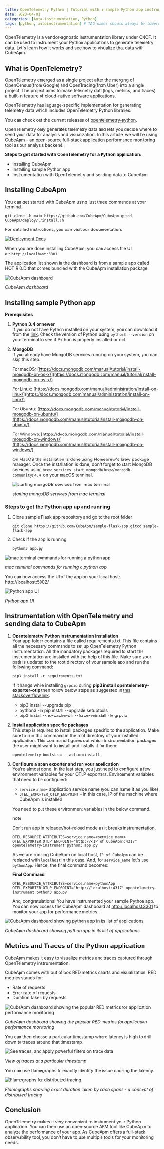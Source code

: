 ```yaml
---
title: OpenTelemetry Python | Tutorial with a sample Python app instrumentation
date: 2023-04-01
categories: [Auto-instrumentation, Python]
tags: [python, autoinstrumentation] # TAG names should always be lowercase
---
```


OpenTelemetry is a vendor-agnostic instrumentation library under CNCF. It can be used to instrument your Python applications to generate telemetry data. Let's learn how it works and see how to visualize that data with CubeApm.

## What is OpenTelemetry?[​](#what-is-opentelemetry "Direct link to What is OpenTelemetry?")

OpenTelemetry emerged as a single project after the merging of OpenCensus(from Google) and OpenTracing(from Uber) into a single project. The project aims to make telemetry data(logs, metrics, and traces) a built-in feature of cloud-native software applications.

OpenTelemetry has laguage-specific implementation for generating telemetry data which includes OpenTelemetry Python libraries.

You can check out the current releases of [opentelemetry-python](https://github.com/open-telemetry/opentelemetry-python/releases).

OpenTelemetry only generates telemetry data and lets you decide where to send your data for analysis and visualization. In this article, we will be using [CubeApm](https://CubeApm.io/) - an open-source full-stack application performance monitoring tool as our analysis backend.

**Steps to get started with OpenTelemetry for a Python application:**

- Installing CubeApm
- Installing sample Python app
- Instrumentation with OpenTelemetry and sending data to CubeApm

## Installing CubeApm[​](#installing-CubeApm "Direct link to Installing CubeApm")

You can get started with CubeApm using just three commands at your terminal.

    git clone -b main https://github.com/CubeApm/CubeApm.gitcd CubeApm/deploy/./install.sh

For detailed instructions, you can visit our documentation.

[![Deployment Docs](/assets/images/deploy_docker_documentation-bec1da231907864909603a1bf9062b90.webp)](https://CubeApm.io/docs/install/docker/?utm_source=blog&utm_medium=opentelemetry_python)

When you are done installing CubeApm, you can access the UI at: `http://localhost:3301`

The application list shown in the dashboard is from a sample app called HOT R.O.D that comes bundled with the CubeApm installation package.

![CubeApm dashboard](/img/blog/common/CubeApm_dashboard_homepage.png)

_CubeApm dashboard_

## Installing sample Python app[​](#installing-sample-python-app "Direct link to Installing sample Python app")

**Prerequisites**

1.  **Python 3.4 or newer**  
    If you do not have Python installed on your system, you can download it from the [link](https://www.python.org/downloads/). Check the version of Python using `python3 --version` on your terminal to see if Python is properly installed or not.
2.  **MongoDB**  
    If you already have MongoDB services running on your system, you can skip this step.

    For macOS: [https://docs.mongodb.com/manual/tutorial/install-mongodb-on-os-x/](https://docs.mongodb.com/manual/tutorial/install-mongodb-on-os-x/)

    For Linux: [https://docs.mongodb.com/manual/administration/install-on-linux/](https://docs.mongodb.com/manual/administration/install-on-linux/)

    For Ubuntu: [https://docs.mongodb.com/manual/tutorial/install-mongodb-on-ubuntu/](https://docs.mongodb.com/manual/tutorial/install-mongodb-on-ubuntu/)

    For Windows: [https://docs.mongodb.com/manual/tutorial/install-mongodb-on-windows/](https://docs.mongodb.com/manual/tutorial/install-mongodb-on-windows/)

    On MacOS the installation is done using Homebrew's brew package manager. Once the installation is done, don't forget to start MongoDB services using `brew services start mongodb/brew/mongodb-community@4.4`  on your macOS terminal.

    ![starting mongoDB services from mac terminal](/img/blog/2021/08/opentelemetry_python_start_mongodb.png)

    _starting mongoDB services from mac terminal_

### Steps to get the Python app up and running[​](#steps-to-get-the-python-app-up-and-running "Direct link to Steps to get the Python app up and running")

1.  Clone sample Flask app repository and go to the root folder

        git clone https://github.com/CubeApm/sample-flask-app.gitcd sample-flask-app

2.  Check if the app is running

        python3 app.py

![mac terminal commands for running a python app](/img/blog/2021/08/opentelemetry_python_python_app_terminal.png)

_mac terminal commands for running a python app_

You can now access the UI of the app on your local host: http://localhost:5002/

![Python app UI](/img/blog/2021/08/python_app_ui.png)

_Python app UI_

## Instrumentation with OpenTelemetry and sending data to CubeApm[​](#instrumentation-with-opentelemetry-and-sending-data-to-CubeApm "Direct link to Instrumentation with OpenTelemetry and sending data to CubeApm")

1.  **Opentelemetry Python instrumentation installation**  
    Your app folder contains a file called requirements.txt. This file contains all the necessary commands to set up OpenTelemetry Python instrumentation. All the mandatory packages required to start the instrumentation are installed with the help of this file. Make sure your path is updated to the root directory of your sample app and run the following command:

        pip3 install -r requirements.txt

    If it hangs while installing `grpcio` during **pip3 install opentelemetry-exporter-otlp** then follow below steps as suggested in [this stackoverflow link](https://stackoverflow.com/questions/56357794/unable-to-install-grpcio-using-pip-install-grpcio/62500932#62500932).

    - pip3 install --upgrade pip
    - python3 -m pip install --upgrade setuptools
    - pip3 install --no-cache-dir --force-reinstall -Iv grpcio

2.  **Install application specific packages**  
    This step is required to install packages specific to the application. Make sure to run this command in the root directory of your installed application. This command figures out which instrumentation packages the user might want to install and installs it for them:

        opentelemetry-bootstrap --action=install

3.  **Configure a span exporter and run your application**  
    You're almost done. In the last step, you just need to configure a few environment variables for your OTLP exporters. Environment variables that need to be configured:

    - `service.name`\- application service name (you can name it as you like)
    - `OTEL_EXPORTER_OTLP_ENDPOINT` - In this case, IP of the machine where CubeApm is installed

    You need to put these environment variables in the below command.

    note

    Don’t run app in reloader/hot-reload mode as it breaks instrumentation.

        OTEL_RESOURCE_ATTRIBUTES=service.name=<service_name> OTEL_EXPORTER_OTLP_ENDPOINT="http://<IP of CubeApm>:4317" opentelemetry-instrument python3 app.py

    As we are running CubeApm on local host, `IP of CubeApm` can be replaced with `localhost` in this case. And, for `service_name` let's use `pythonApp`. Hence, the final command becomes:

    **Final Command**

        OTEL_RESOURCE_ATTRIBUTES=service.name=pythonApp OTEL_EXPORTER_OTLP_ENDPOINT="http://localhost:4317" opentelemetry-instrument python3 app.py

    And, congratulations! You have instrumented your sample Python app. You can now access the CubeApm dashboard at [http://localhost:3301](http://localhost:3301/) to monitor your app for performance metrics.

![CubeApm dashboard showing python app in its list of applications](/img/blog/2021/08/opentelemetry_python_dashboard.png)

_CubeApm dashboard showing python app in its list of applications_

## Metrics and Traces of the Python application[​](#metrics-and-traces-of-the-python-application "Direct link to Metrics and Traces of the Python application")

CubeApm makes it easy to visualize metrics and traces captured through OpenTelemetry instrumentation.

CubeApm comes with out of box RED metrics charts and visualization. RED metrics stands for:

- Rate of requests
- Error rate of requests
- Duration taken by requests

![CubeApm dashboard showing the popular RED metrics for application performance monitoring](/img/blog/common/CubeApm_charts_application_metrics.png)

_CubeApm dashboard showing the popular RED metrics for application performance monitoring_

You can then choose a particular timestamp where latency is high to drill down to traces around that timestamp.

![See traces, and apply powerful filters on trace data](/img/blog/common/CubeApm_list_of_traces_hc.png)

_View of traces at a particular timestamp_

You can use flamegraphs to exactly identify the issue causing the latency.

![Flamegraphs for distributed tracing](/img/blog/common/CubeApm_flamegraphs.png)

_Flamegraphs showing exact duration taken by each spans - a concept of distributed tracing_

## Conclusion[​](#conclusion "Direct link to Conclusion")

OpenTelemetry makes it very convenient to instrument your Python application. You can then use an open-source APM tool like CubeApm to analyze the performance of your app. As CubeApm offers a full-stack observability tool, you don't have to use multiple tools for your monitoring needs.
